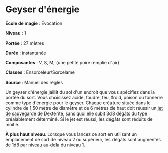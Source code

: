 # Geyser d'énergie

**École de magie** : Évocation

**Niveau** : 1

**Portée** : 27 mètres

**Durée** : instantanée

**Composantes** : V, S, M, (une petite poire remplie d'air)

**Classes** : Ensorceleur/Sorcelame

**Source** : Manuel des règles

Un geyser d'énergie jaillit du sol d'un endroit que vous spécifiez dans la portée du sort. Vous choisissez acide, foudre, feu, froid, poison ou tonnerre comme type d'énergie pour le geyser. Chaque créature située dans le cylindre de 1,50 mètre de diamètre et de 6 mètres de haut doit réussir un [jet de sauvegarde](/utiliser-les-caracteristiques/#jets-de-sauvegarde) de Dextérité, sans quoi elle subit 3d8 dégâts du type préalablement déterminé. Si le jet est réussi, les dégâts sont réduits de moitié.

**À plus haut niveau**. Lorsque vous lancez ce sort en utilisant un emplacement de sort de niveau 2 ou supérieur, les dégâts sont augmentés de 1d8 par niveau au-delà du niveau 1.
